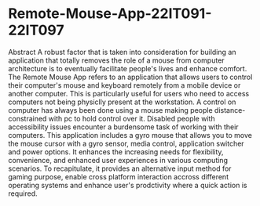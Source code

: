 # Remote-Mouse-App-22IT091-22IT097
Abstract
A robust factor that is taken into consideration for building an application that totally removes the role of a mouse from computer architecture is to eventually facilitate people's lives and enhance comfort. The Remote Mouse App refers to an application that allows users to control their computer's mouse and keyboard remotely from a mobile device or another computer. This is particularly useful for users who need to access computers not being physiclly present at the workstation. A control on computer has always been done using a mouse making people distance-constrained with pc to hold control over it. Disabled people with accessibility issues encounter a burdensome task of working with their computers. This application includes a gyro mouse that allows you to move the mouse cursor with a gyro sensor, media control, application switcher and power options. It enhances the increasing needs for flexibility, convenience, and enhanced user experiences in various computing scenarios. To recapitulate, it provides an alternative input method for gaming purpose, enable cross platform interaction accross different operating systems and enhance user's prodctivity where a quick action is required. 
